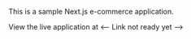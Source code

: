 This is a sample Next.js e-commerce application.

View the live application at <-- Link not ready yet  -->
